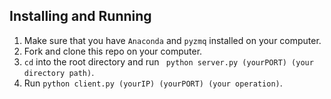 ## Installing and Running

1. Make sure that you have `Anaconda` and `pyzmq` installed on your computer.
2. Fork and clone this repo on your computer.
3. `cd` into the root directory and run ` python server.py (yourPORT) (your directory path)`.
4. Run `python client.py (yourIP) (yourPORT) (your operation)`.

